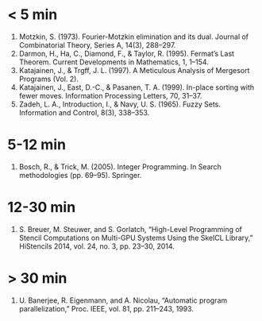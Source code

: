 # < 5 min

1. Motzkin, S. (1973). Fourier-Motzkin elimination and its
   dual. Journal of Combinatorial Theory, Series A, 14(3), 288–297.
1. Darmon, H., Ha, C., Diamond, F., & Taylor, R. (1995). Fermat’s Last
   Theorem. Current Developments in Mathematics, 1, 1–154.
1. Katajainen, J., & Trgff, J. L. (1997). A Meticulous Analysis of
   Mergesort Programs (Vol. 2).
1. Katajainen, J., East, D.-C., & Pasanen, T. A. (1999). In-place
   sorting with fewer moves. Information Processing Letters, 70,
   31–37.
1. Zadeh, L. A., Introduction, I., & Navy, U. S. (1965). Fuzzy
   Sets. Information and Control, 8(3), 338–353.

# 5-12 min

1. Bosch, R., & Trick, M. (2005). Integer Programming. In Search
   methodologies (pp. 69–95). Springer.

# 12-30 min

1. S. Breuer, M. Steuwer, and S. Gorlatch, “High-Level Programming of
   Stencil Computations on Multi-GPU Systems Using the SkelCL
   Library,” HiStencils 2014, vol. 24, no. 3, pp. 23–30, 2014.

# > 30 min

1. U. Banerjee, R. Eigenmann, and A. Nicolau, “Automatic program
   parallelization,” Proc. IEEE, vol. 81, pp. 211–243, 1993.
